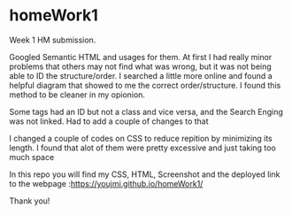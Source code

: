 # homeWork1
Week 1 HM submission. 

Googled Semantic HTML and usages for them. At first I had really minor problems that others may not find what was wrong, but it was not being able to ID the structure/order. I searched a little more online and found a helpful diagram that showed to me the correct order/structure. I found this method to be cleaner in my opionion. 

Some tags had an ID but not a class and vice versa, and the Search Enging was not linked. Had to add a couple of changes to that

I changed a couple of codes on CSS to reduce repition by minimizing its length. I found that alot of them were pretty excessive and just taking too much space

In this repo you will find my CSS, HTML, Screenshot and the deployed link to the 
webpage :https://youjmi.github.io/homeWork1/

Thank you!
